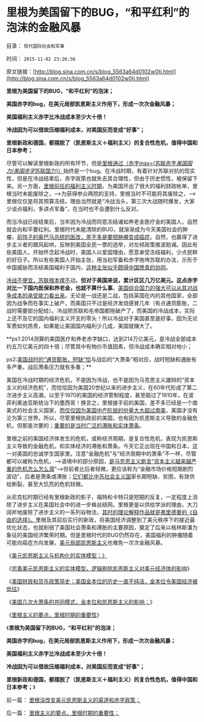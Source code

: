 # 里根为美国留下的BUG，“和平红利”的泡沫的金融风暴

目录： `现代国际社会和军事` 

时间： `2015-11-02 23:26:56` 

原文链接：[http://blog.sina.com.cn/s/blog_5563a64d0102w0tj.html](http://blog.sina.com.cn/s/blog_5563a64d0102w0tj.html)

**里根为美国留下的BUG，“和平红利”的泡沫；**

**美国赤字的bug，在美元局部凯恩斯主义作用下，形成一次次金融风暴；**

**美国福利主义赤字比冷战成本至少大十倍！**

**冷战因为可以借故压缩福利成本，对美国反而变成“好事”；**

**里根新政和德国，都摆脱了（凯恩斯主义＋福利主义）的复合性危机，值得中国和日本参考；**

尽管可以解读里根新政的所有环节，但是[里根通过（赤字max=(苏联赤字*美国国力/美国赤字*苏联国力)）](../../../2015/11/1/里根主义的要点，里根时期的重要性；.md)始终是一个bug。在冷战时期，有着针对苏联对抗的现实性，但是在冷战结束后，赤字政策也就失去其合理性，但由于历史惯性，被保留下来。另一方面，[里根前任的福利主义时期](../../../2015/11/1/20世纪美国进步主义的两次高潮，进步主义的前世今生.md)，为美国开出了很大的福利财政帐单，里根当时未能废除之，——>为获得参众两院的支持，里根当时不可能将其废除之，——>里根仅仅是将其预算冻结，理由当然就是“冷战当头，第三次大战随时爆发，大家少谈点福利，多讲点军备”，在当时也不会遭到什么反对。

而当冷战已经结束后，当年因为冷战而同意冻结诸如养老金医疗金的美国人，自然就会向和平要红利。里根时代未能清除的BUG，就渐渐成为今天美国社会的肿瘤，[前阵子的奥巴马总统的医改，差不多是要把肿瘤变成癌症](../../../2012/7/1/美国高院裁决与医改无关，医改与美国法院无关.md)。自然，也赢得了进步主义者的跟风起哄，反映到美国全民一票的选举，对左倾政策推波助澜。因此有些美国人，开始怀念起冷战时，美国人以爱国理由，愿意承受冻结福利，少点民粹的好日子。所以有些美国人开始主张，用当初军备和赤字拖垮苏联的办法，示形于中国威胁而冻结美国福利于国内，[这种主张似乎颇得中国愤青的协同](../../../2015/9/8/《天国王朝》的历史故事，萨拉丁主义的普世价值.md)。

[冷战不便宜，苏联根本撑不](../../../2014/1/6/苏联回报农民大饥荒的城市化拉动的大崩溃.md)动。**但对于美国来说，累计区区几万亿美元。这点赤字对比一下国内医保和养老金，也就不算什么事**。[美国综合国力的强大可以从其对战争成本的承受能力看出来](../../../2010/4/22/美国的强大，不是因为发了战争财.md)。无论是一战还是二战，包括英国在内的其他国家，全部因为战争而在事实上破产，而美国只不过是经济发烧感冒几年（有点通货膨胀，二战时需要部分配给）。冷战把苏联和毛帝国都拖破产了，而美国的冷战成本，实际上还不及它的国内福利主义开支的零头！所以冷战对于美国甚至是好事，因为无论军费如何昂贵，如果能让美国国内福利少几成，美国就赚大了。

**ps1:2014测算的美国医疗和养老赤字缺口，达到214万亿美元，是冷战全部成本约五万亿美元的四十倍；尽管其中有物价币值因素，但冷战成本确实相对地小；

ps2:[美国战时的“通货膨胀，短缺”恰](../../../2015/10/31/美国几次大萧条的共同模式，金本位和凯恩斯主义的影响；.md)与战后的“大萧条”相对应，战时短缺和通胀有多严重，战后萧条压力就有多重；**

美国在冷战时期的经济危机，不是因为冷战，也不是因为马克思主义雄辩的“资本主义的经济危机”，而恰恰因为美国20世纪以来的进步主义，在60年代形成了第二次进步主义高潮，以至于1970的美国的经济管制程度，甚至超过了1910年，在波菲利奥迪亚斯统治下的墨西哥！换言之，里根接手前的美国，差不多已经是一个南美式的社会主义国家，[而仅仅因为美国中产阶层的份量大大超过南美](../../../2015/2/22/私有制民主，不是热衷革命的“中等权利者or民粹牛二”的理想制度；.md)，美国才没有沦为第三世界。所以，尽管里根执政前的美国，也有因为凯恩斯主义导致的金融危机，但那是次要的；[重要的是当时广泛的滞胀和实体萧条](../../../2013/12/24/凯恩斯主义的“毒瘾定理”，“钱荒”与通货膨胀并存.md)。

里根之前的美国经济体发生的危机，或称经济周期，是复合性危机，表现为凯恩斯主义导致的金融危机，和实体经济的滞胀和萧条。今天它正出现在中国和日本，这一对美国的忠诚学生国家里。注意“金融危机”与“经济周期中的萧条”不一样，尽管都可以被称为危机，——>语境中的部分原因，[是马克思主义断言“资本主义越来越严重的危机怎么怎么滴](../../../2012/7/17/经济危机指“市场经济的供应链可能断裂”的危机.md)”——>但前者比后者轻微，更应该称为“金融市场价格短期剧烈波动”，后者是萧条或滞胀；[它们都比中苏社会主义国](../../../2010/7/4/国家主义没有经济危机，只有生存危机.md)家长期短缺、贫困，有效供给断裂，甚至大饥荒的危机轻微。

从尼克松时期已经有里根新政的影子，福特和卡特只是短期的反复，一定程度上消除了进步主义在美国社会中的进一步蛛丝结网。里根更是以供给学派的理由，大刀阔斧地废除了进步主义的一系列谷物法，[其时的理论解释作品就是弗里德曼的《自由的选择》。](../../../2010/1/25/弗里德曼和哈耶克批判的是中国的右派.md)里根及其前后实行的新政，将美国经济调整到了美元秩序下的接近最优化状态，也就削弱了美国社会萧条和滞胀的主要原因，奠定了后来以格林斯潘为象征的美国经济繁荣时期。但是里根时代的BUG仍然存在，美国福利的肿瘤随着可能向癌症方向发展，[美元局部凯恩斯主义](../../../2015/10/25/美元秩序下局部的（凯恩斯主义＝机构化）；.md)也难免一次次金融风暴。

《[美元凯恩斯主义与机构化的实体模型；》](../../../2015/10/28/美元凯恩斯主义与机构化的实体模型；.md)

《[完善美元凯恩斯主义的实体模型，逻辑剔除凯恩斯主义对美元经济体的影响](../../../2015/10/29/美国在凯恩斯主义前后的政府赤字和国债简史；.md)》

《[美国财政和货币政策简史；美国金本位的历史一直不纯洁，金本位令美国经济被低估](../../../2015/10/31/美国财政和货币政策简史，金本位和凯恩斯主义.md)》

《[美国几次大萧条的共同模式，金本位和凯恩斯主义的影响；](../../../2015/10/31/美国几次大萧条的共同模式，金本位和凯恩斯主义的影响；.md)》

《[里根主义的要点，里根时期的重要性](../../../2015/11/1/里根主义的要点，里根时期的重要性；.md)》

《**里根为美国留下的BUG，“和平红利”的泡沫；**

**美国赤字的bug，在美元局部凯恩斯主义作用下，形成一次次金融风暴；**

**美国福利主义赤字比冷战成本至少大十倍！**

**冷战因为可以借故压缩福利成本，对美国反而变成“好事”；**

**里根新政和德国，都摆脱了（凯恩斯主义＋福利主义）的复合性危机，值得中国和日本参考；**》

前一篇： [里根没改变美元凯恩斯主义的渠道和赤字政策；](../../../2015/11/3/里根没改变美元凯恩斯主义的渠道和赤字政策；.md)

后一篇： [里根主义的要点，里根时期的重要性；](../../../2015/11/1/里根主义的要点，里根时期的重要性；.md)


